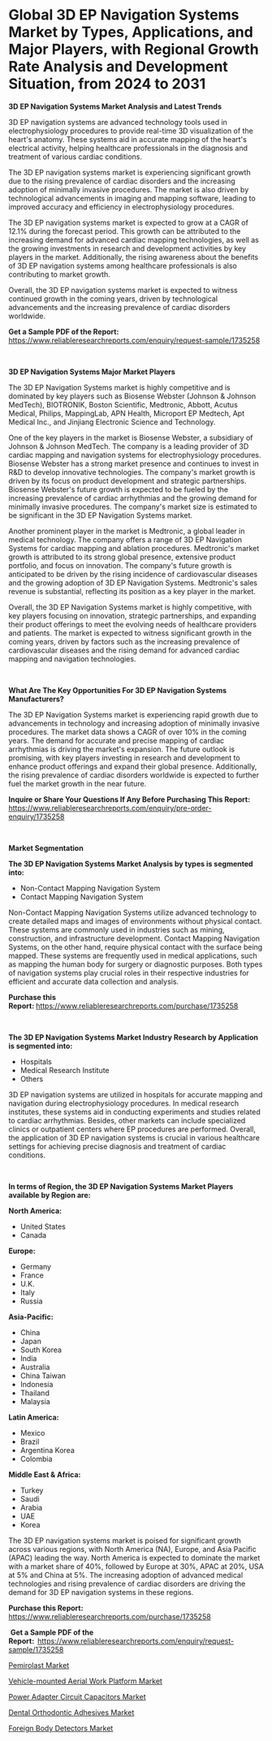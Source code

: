 <p><h1>Global 3D EP Navigation Systems Market by Types, Applications, and Major Players, with Regional Growth Rate Analysis and Development Situation, from 2024 to 2031</h1></p><p><strong>3D EP Navigation Systems Market Analysis and Latest Trends</strong></p>
<p><p>3D EP navigation systems are advanced technology tools used in electrophysiology procedures to provide real-time 3D visualization of the heart's anatomy. These systems aid in accurate mapping of the heart's electrical activity, helping healthcare professionals in the diagnosis and treatment of various cardiac conditions.</p><p>The 3D EP navigation systems market is experiencing significant growth due to the rising prevalence of cardiac disorders and the increasing adoption of minimally invasive procedures. The market is also driven by technological advancements in imaging and mapping software, leading to improved accuracy and efficiency in electrophysiology procedures.</p><p>The 3D EP navigation systems market is expected to grow at a CAGR of 12.1% during the forecast period. This growth can be attributed to the increasing demand for advanced cardiac mapping technologies, as well as the growing investments in research and development activities by key players in the market. Additionally, the rising awareness about the benefits of 3D EP navigation systems among healthcare professionals is also contributing to market growth.</p><p>Overall, the 3D EP navigation systems market is expected to witness continued growth in the coming years, driven by technological advancements and the increasing prevalence of cardiac disorders worldwide.</p></p>
<p><strong>Get a Sample PDF of the Report:&nbsp;</strong> <a href="https://www.reliableresearchreports.com/enquiry/request-sample/1735258">https://www.reliableresearchreports.com/enquiry/request-sample/1735258</a></p>
<p>&nbsp;</p>
<p><strong>3D EP Navigation Systems Major Market Players</strong></p>
<p><p>The 3D EP Navigation Systems market is highly competitive and is dominated by key players such as Biosense Webster (Johnson & Johnson MedTech), BIOTRONIK, Boston Scientific, Medtronic, Abbott, Acutus Medical, Philips, MappingLab, APN Health, Microport EP Medtech, Apt Medical Inc., and Jinjiang Electronic Science and Technology.</p><p>One of the key players in the market is Biosense Webster, a subsidiary of Johnson & Johnson MedTech. The company is a leading provider of 3D cardiac mapping and navigation systems for electrophysiology procedures. Biosense Webster has a strong market presence and continues to invest in R&D to develop innovative technologies. The company's market growth is driven by its focus on product development and strategic partnerships. Biosense Webster's future growth is expected to be fueled by the increasing prevalence of cardiac arrhythmias and the growing demand for minimally invasive procedures. The company's market size is estimated to be significant in the 3D EP Navigation Systems market.</p><p>Another prominent player in the market is Medtronic, a global leader in medical technology. The company offers a range of 3D EP Navigation Systems for cardiac mapping and ablation procedures. Medtronic's market growth is attributed to its strong global presence, extensive product portfolio, and focus on innovation. The company's future growth is anticipated to be driven by the rising incidence of cardiovascular diseases and the growing adoption of 3D EP Navigation Systems. Medtronic's sales revenue is substantial, reflecting its position as a key player in the market.</p><p>Overall, the 3D EP Navigation Systems market is highly competitive, with key players focusing on innovation, strategic partnerships, and expanding their product offerings to meet the evolving needs of healthcare providers and patients. The market is expected to witness significant growth in the coming years, driven by factors such as the increasing prevalence of cardiovascular diseases and the rising demand for advanced cardiac mapping and navigation technologies.</p></p>
<p>&nbsp;</p>
<p><strong>What Are The Key Opportunities For 3D EP Navigation Systems Manufacturers?</strong></p>
<p><p>The 3D EP Navigation Systems market is experiencing rapid growth due to advancements in technology and increasing adoption of minimally invasive procedures. The market data shows a CAGR of over 10% in the coming years. The demand for accurate and precise mapping of cardiac arrhythmias is driving the market's expansion. The future outlook is promising, with key players investing in research and development to enhance product offerings and expand their global presence. Additionally, the rising prevalence of cardiac disorders worldwide is expected to further fuel the market growth in the near future.</p></p>
<p><strong>Inquire or Share Your Questions If Any Before Purchasing This Report:</strong> <a href="https://www.reliableresearchreports.com/enquiry/pre-order-enquiry/1735258">https://www.reliableresearchreports.com/enquiry/pre-order-enquiry/1735258</a></p>
<p>&nbsp;</p>
<p><strong>Market Segmentation</strong></p>
<p><strong>The 3D EP Navigation Systems Market Analysis by types is segmented into:</strong></p>
<p><ul><li>Non-Contact Mapping Navigation System</li><li>Contact Mapping Navigation System</li></ul></p>
<p><p>Non-Contact Mapping Navigation Systems utilize advanced technology to create detailed maps and images of environments without physical contact. These systems are commonly used in industries such as mining, construction, and infrastructure development. Contact Mapping Navigation Systems, on the other hand, require physical contact with the surface being mapped. These systems are frequently used in medical applications, such as mapping the human body for surgery or diagnostic purposes. Both types of navigation systems play crucial roles in their respective industries for efficient and accurate data collection and analysis.</p></p>
<p><strong>Purchase this Report:&nbsp;</strong><a href="https://www.reliableresearchreports.com/purchase/1735258">https://www.reliableresearchreports.com/purchase/1735258</a></p>
<p>&nbsp;</p>
<p><strong>The 3D EP Navigation Systems Market Industry Research by Application is segmented into:</strong></p>
<p><ul><li>Hospitals</li><li>Medical Research Institute</li><li>Others</li></ul></p>
<p><p>3D EP navigation systems are utilized in hospitals for accurate mapping and navigation during electrophysiology procedures. In medical research institutes, these systems aid in conducting experiments and studies related to cardiac arrhythmias. Besides, other markets can include specialized clinics or outpatient centers where EP procedures are performed. Overall, the application of 3D EP navigation systems is crucial in various healthcare settings for achieving precise diagnosis and treatment of cardiac conditions.</p></p>
<p>&nbsp;</p>
<p><strong>In terms of Region, the 3D EP Navigation Systems Market Players available by Region are:</strong></p>
<p>
    <p> <strong> North America: </strong>
        <ul>
            <li>United States</li>
            <li>Canada</li>
        </ul>
        </p> 
    <p> <strong> Europe: </strong>
        <ul>
            <li>Germany</li>
            <li>France</li>
            <li>U.K.</li>
            <li>Italy</li>
            <li>Russia</li>
        </ul>
        </p> 
    <p> <strong> Asia-Pacific: </strong>
        <ul>
            <li>China</li>
            <li>Japan</li>
            <li>South Korea</li>
            <li>India</li>
            <li>Australia</li>
            <li>China Taiwan</li>
            <li>Indonesia</li>
            <li>Thailand</li>
            <li>Malaysia</li>
        </ul>
        </p> 
    <p> <strong> Latin America: </strong>
        <ul>
            <li>Mexico</li>
            <li>Brazil</li>
            <li>Argentina Korea</li>
            <li>Colombia</li>
        </ul>
        </p> 
    <p> <strong> Middle East & Africa: </strong>
        <ul>
            <li>Turkey</li>
            <li>Saudi</li>
            <li>Arabia</li>
            <li>UAE</li>
            <li>Korea</li>
        </ul>
    </p>
    </p>
<p><p>The 3D EP navigation systems market is poised for significant growth across various regions, with North America (NA), Europe, and Asia Pacific (APAC) leading the way. North America is expected to dominate the market with a market share of 40%, followed by Europe at 30%, APAC at 20%, USA at 5% and China at 5%. The increasing adoption of advanced medical technologies and rising prevalence of cardiac disorders are driving the demand for 3D EP navigation systems in these regions.</p></p>
<p><strong>Purchase this Report: </strong><a href="https://www.reliableresearchreports.com/purchase/1735258">https://www.reliableresearchreports.com/purchase/1735258</a></p>
<p>&nbsp;<strong>Get a Sample PDF of the Report:&nbsp;&nbsp;</strong><a href="https://www.reliableresearchreports.com/enquiry/request-sample/1735258">https://www.reliableresearchreports.com/enquiry/request-sample/1735258</a></p>
<p><strong></strong></p>
<p><p><a href="https://medium.com/@crystalpena2022/pemirolast-market-analysis-and-sze-forecasted-for-period-from-2024-to-2031-5abe512e48e1">Pemirolast Market</a></p><p><a href="https://issuu.com/reportprime-2/docs/vehicle-mounted-aerial-work-platform-market-size-2">Vehicle-mounted Aerial Work Platform Market</a></p><p><a href="https://github.com/elizabethdagraca/Market-Research-Report-List-2/blob/main/power-adapter-circuit-capacitors-market.md">Power Adapter Circuit Capacitors Market</a></p><p><a href="https://github.com/santosh758595/Market-Research-Report-List-3/blob/main/dental-orthodontic-adhesives-market.md">Dental Orthodontic Adhesives Market</a></p><p><a href="https://issuu.com/reportprime-2/docs/foreign-body-detectors-market-size-2030.pptx">Foreign Body Detectors Market</a></p></p>
